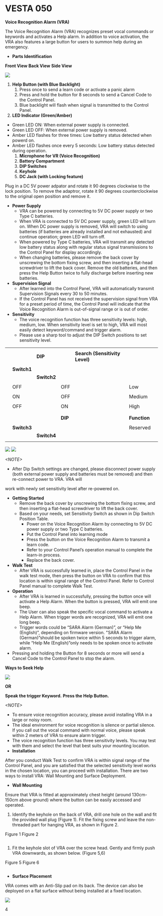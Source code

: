 # VESTA 050

**Voice Recognition Alarm (VRA)**

The Voice Recognition Alarm (VRA) recognizes preset vocal commands or keywords and activates a Help alarm. In addition to voice activation, the VRA also features a large button for users to summon help during an emergency.

* **Parts Identification**

**Front View**                                                      **Back View**                                           **Side View**

![](<.gitbook/assets/0 (48).jpeg>)

1. **Help Button (with Blue Backlight)**
   1. Press once to send a learn code or activate a panic alarm
   2. Press and hold the button for 8 seconds to send a Cancel Code to the Control Panel.
   3. Blue backlight will flash when signal is transmitted to the Control Panel.
2. **LED Indicator (Green/Amber)**

* Green LED ON: When external power supply is connected.
* Green LED OFF: When external power supply is removed.
* Amber LED flashes for three times: Low battery status detected when powerd on.
* Amber LED flashes once every 5 seconds: Low battery status detected during operation.
  1. **Microphone for VR (Voice Recognition)**
  2. **Battery Compartment**
  3. **DIP Switches**
  4. **Keyhole**
  5. **DC Jack (with Locking feature)**

Plug in a DC 5V power adpator and rotate it 90 degrees clockwise to the lock position. To remove the adaptror, rotate it 90 degrees counterclockwise to the original open position and remove it.

* **Power Supply**
  * VRA can be powered by connecting to 5V DC power supply or two Type C batteries.
  * When VRA is connected to 5V DC power supply, green LED will turn on. When DC power supply is removed, VRA will switch to using batteries (if batteries are already installed and not exhausted) and continue operation; green LED will turn off.
  * When powered by Type C batteries, VRA will transmit any detected low battery status along with regular status signal transmissions to the Control Panel for display accordingly.
  * When changing batteries, please remove the back cover by unscrewing the bottom fixing screw, and then inserting a flat-head screwdriver to lift the back cover. Remove the old batteries, and then press the Help Button twice to fully discharge before inserting new batteries.
* **Supervision Signal**
  * After learned into the Control Panel, VRA will automatically transmit Supervision Signals every 30 to 50 minutes.
  * If the Control Panel has not received the supervision signal from VRA for a preset period of time, the Control Panel will indicate that the Voice Recognition Alarm is out-of-signal range or is out of order.
* **Sensitivity**
  * The voice recognition function has three sensitivity levels: high, medium, low. When sensitivity level is set to high, VRA will most easily detect keyword/command and trigger alarm.
  * Please use a sharp tool to adjust the DIP Switch positions to set sensitivity level.

|   |             |             |         |                                |              |   |
| - | ----------- | ----------- | ------- | ------------------------------ | ------------ | - |
|   |             |             |         |                                |              |   |
|   |             | **DIP**     |         | **Search (Sensitivity Level)** |              |   |
|   |             |             |         |                                |              |   |
|   | **Switch1** |             |         |                                |              |   |
|   |             | **Switch2** |         |                                |              |   |
|   |             |             |         |                                |              |   |
|   | OFF         |             | OFF     |                                | Low          |   |
|   |             |             |         |                                |              |   |
|   | ON          |             | OFF     |                                | Medium       |   |
|   |             |             |         |                                |              |   |
|   | OFF         |             | ON      |                                | High         |   |
|   |             |             |         |                                |              |   |
|   |             |             |         |                                |              |   |
|   |             |             | **DIP** |                                | **Function** |   |
|   |             |             |         |                                |              |   |
|   | **Switch3** |             |         |                                | Reserved     |   |
|   |             | **Switch4** |         |                                |              |   |
|   |             |             |         |                                |              |   |

![](<.gitbook/assets/1 (44).jpeg>) ![](<.gitbook/assets/2 (56).png>)

_\<NOTE>_

* After Dip Switch settings are changed, please disconnect power supply (both external power supply and batteries must be removed) and then re-connect power to VRA. VRA will

work with newly set sensitivity level after re-powered on.

* **Getting Started**
  * Remove the back cover by unscrewing the bottom fixing screw, and then inserting a flat-head screwdriver to lift the back cover.
  * Based on your needs, set Sensitivity Switch as shown in Dip Switch Position Table.
    * Power on the Voice Recognition Alarm by connecting to 5V DC power supply or two Type C batteries.
    * Put the Control Panel into learning mode
    * Press the button on the Voice Recognition Alarm to transmit a learn code.
    * Refer to your Control Panel’s operation manual to complete the learn-in process.
    * Replace the back cover.
* **Walk Test**
  * After VRA is successfully learned in, place the Control Panel in the walk test mode, then press the button on VRA to confirm that this location is within signal range of the Control Panel. Refer to Control Panel manual to complete Walk Test.
* **Operation**
  * After VRA is learned in successfully, pressing the button once will activate a Help Alarm. When the button is pressed, VRA will emit one beep.
  * The User can also speak the specific vocal command to activate a Help Alarm. When trigger words are recognized, VRA will emit one long beep.
  * Trigger words could be “SARA Alarm (German)”, or “Help Me (English)”, depending on firmware version. "SARA Alarm (German)”should be spoken twice within 5 seconds to trigger alarm, while “Help Me (English)”only needs to be spoken once to activate alarm.
* Pressing and holding the Button for 8 seconds or more will send a Cancel Code to the Control Panel to stop the alarm.

&#x20;                                                                      **Ways to Seek Help**

![](<.gitbook/assets/3 (55).png>)

&#x20;                                                                               **OR**

**Speak the trigger Keyword.**                                                 **Press the Help Button.**

_\<NOTE>_

* To ensure voice recognition accuracy, please avoid installing VRA in a large or noisy room.
* The ideal environment for voice recognition is silence or partial silence. If you call out the vocal command with normal voice, please speak within 2 meters of VRA to ensure alarm trigger.
* The voice recognition function has three sensitivity levels. You may test with them and select the level that best suits your mounting location.
* **Installation**

After you conduct Walk Test to confirm VRA is within signal range of the Control Panel, and you are satisfied that the selected sensitivity level works in the chosen location, you can proceed with installation. There are two ways to install VRA: Wall Mounting and Surface Deployment.

* **Wall Mounting**

Ensure that VRA is fitted at approximately chest height (around 130cm-150cm above ground) where the button can be easily accessed and operated.

1. Identify the keyhole on the back of VRA, drill one hole on the wall and fit the provided wall plug (Figure 1). Fit the fixing screw and leave the non-threaded part for hanging VRA, as shown in Figure 2.

&#x20;                                                 Figure 1                                                           Figure 2

<figure><img src=".gitbook/assets/Imagen vesta-050.png" alt=""><figcaption></figcaption></figure>

1. Fit the keyhole slot of VRA over the screw head. Gently and firmly push VRA downwards, as shown below. (Figure 5,6)

&#x20;                          Figure 5                                                                                 Figure 6

<figure><img src=".gitbook/assets/image (3).png" alt=""><figcaption></figcaption></figure>

* **Surface Placement**

VRA comes with an Anti-Slip pad on its back. The device can also be deployed on a flat surface without being installed at a fixed location.

![](<.gitbook/assets/9 (37).png>)

4

